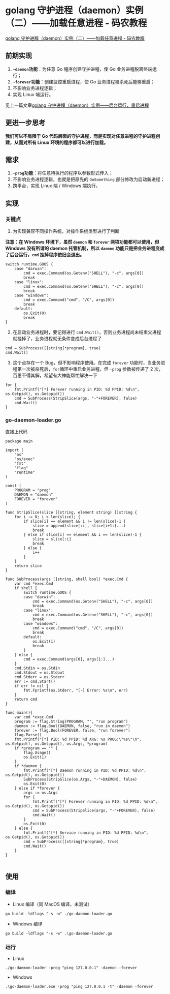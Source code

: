 # golang 守护进程（daemon）实例（二）——加载任意进程 - 码农教程
[golang 守护进程（daemon）实例（二）——加载任意进程 - 码农教程](http://www.manongjc.com/detail/28-moxxrzaowfyucrz.html) 

## 前期实现

1.  **`-daemon`功能**：为任意 Go 程序创建守护进程，使 Go 业务进程脱离终端运行；
2.  **`-forever`功能**：创建监控重启进程，使 Go 业务进程被杀死后能够重启；
3.  不影响业务进程逻辑；
4.  实现 Linux 端运行。

见上一篇文章[golang 守护进程（daemon）实例——后台运行，重启进程](https://www.cnblogs.com/jumpspider/p/15912700.html)

## 更进一步思考

**我们可以不局限于 Go 代码层面的守护进程，而是实现对任意进程的守护进程创建，从而对所有 Linux 环境的程序都可以进行加载。** 

## 需求

1.  **`-prog`功能**：将任意待执行的程序以参数形式传入；
2.  不影响业务进程逻辑，也就是把原先的 `DoSomething` 部分修改为启动新进程；
3.  跨平台，实现 Linux 端 / Windows 端执行。

## 实现

### 关键点

1.  为实现兼容不同操作系统，对操作系统类型进行了判断

**注意：在 Windows 环境下，虽然 `daemon` 和 `forever` 两项功能都可以使用，但 Windows 没有所谓的 daemon 托管机制，所以 `daemon` 功能只是把业务进程变成了后台运行，`cmd` 挂掉程序依旧会退出。** 

```null
switch runtime.GOOS { 
	case "darwin": 
		cmd = exec.Command(os.Getenv("SHELL"), "-c", args[0])
		break
	case "linux": 
		cmd = exec.Command(os.Getenv("SHELL"), "-c", args[0])
		break
	case "windows": 
		cmd = exec.Command("cmd", "/C", args[0])
		break
	default:
		os.Exit(0)
		break
}

```

2.  在启动业务进程时，要记得进行 `cmd.Wait()`，否则业务进程尚未结束父进程就挂掉了，业务进程就无条件变成后台进程了

```null
cmd = SubProcess([]string{*program}, true)
cmd.Wait()

```

3.  这个点存在一个 Bug，但不影响程序使用。在完成 `forever` 功能时，当业务进程第一次被杀死后，`for`循环中重启业务进程，但 `-prog` 参数被传递了 2 次，百思不得其解，希望有大神能帮忙解决一下

```null
for {
	fmt.Printf("[*] Forever running in PID: %d PPID: %d\n", os.Getpid(), os.Getppid())
	cmd = SubProcess(StripSlice(args, "-"+FOREVER), false)
	cmd.Wait()
}

```

### go-daemon-loader.go

直接上代码

```null
package main

import (
	"os"
	"os/exec"
	"fmt"
	"flag"
	"runtime"
)

const (
	PROGRAM = "prog"
	DAEMON = "daemon"
	FOREVER = "forever"
)

func StripSlice(slice []string, element string) []string {
	for i := 0; i < len(slice); {
		if slice[i] == element && i != len(slice)-1 {
			slice = append(slice[:i], slice[i+1:]...)
			break
		} else if slice[i] == element && i == len(slice)-1 {
			slice = slice[:i]
			break
		} else {
			i++
		}
	}
	return slice
}

func SubProcess(args []string, shell bool) *exec.Cmd {
	var cmd *exec.Cmd
	if shell { 
		switch runtime.GOOS { 
		case "darwin": 
			cmd = exec.Command(os.Getenv("SHELL"), "-c", args[0])
			break
		case "linux": 
			cmd = exec.Command(os.Getenv("SHELL"), "-c", args[0])
			break
		case "windows": 
			cmd = exec.Command("cmd", "/C", args[0])
			break
		default:
			os.Exit(1)
			break
		}
	} else {
		cmd = exec.Command(args[0], args[1:]...)
	}
	cmd.Stdin = os.Stdin
	cmd.Stdout = os.Stdout
	cmd.Stderr = os.Stderr
	err := cmd.Start()
	if err != nil {
		fmt.Fprintf(os.Stderr, "[-] Error: %s\n", err)
	}
	return cmd
}

func main(){
	var cmd *exec.Cmd
	program := flag.String(PROGRAM, "", "run program")
	daemon := flag.Bool(DAEMON, false, "run in daemon")
	forever := flag.Bool(FOREVER, false, "run forever")
	flag.Parse()
	fmt.Printf("[*] PID: %d PPID: %d ARG: %s PROG:\"%s\"\n", os.Getpid(), os.Getppid(), os.Args, *program)
	if *program == "" {
		flag.Usage()
		os.Exit(1)
	}
	if *daemon {
		fmt.Printf("[*] Daemon running in PID: %d PPID: %d\n", os.Getpid(), os.Getppid())
		SubProcess(StripSlice(os.Args, "-"+DAEMON), false)
		os.Exit(0)
	} else if *forever {
		args := os.Args
		for {
			fmt.Printf("[*] Forever running in PID: %d PPID: %d\n", os.Getpid(), os.Getppid())
			cmd = SubProcess(StripSlice(args, "-"+FOREVER), false)
			cmd.Wait()
		}
		os.Exit(0)
	} else {
		fmt.Printf("[*] Service running in PID: %d PPID: %d\n", os.Getpid(), os.Getppid())
		cmd = SubProcess([]string{*program}, true)
		cmd.Wait()
	}
}


```

## 使用

### 编译

-   Linux 编译（同 MacOS 编译，未测试）

```null
go build -ldflags "-s -w" ./go-daemon-loader.go

```

-   Windows 编译

```null
go build -ldflags "-s -w" .\go-daemon-loader.go

```

### 运行

-   Linux

```null
./go-daemon-loader -prog "ping 127.0.0.1" -daemon -forever

```

-   Windows

```null
.\go-daemon-loader.exe -prog "ping 127.0.0.1 -t" -daemon -forever

```
